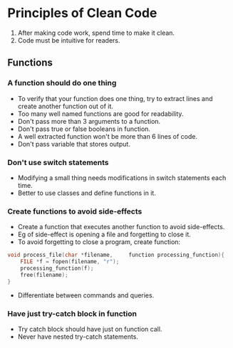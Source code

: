 # Principles of Clean Code
1. After making code work, spend time to make it clean.
2. Code must be intuitive for readers.
## Functions
### A function should do one thing
- To verify that your function does one thing, try to extract lines and create another function out of it.
- Too many well named functions are good for readability.
- Don't pass more than 3 arguments to a function.
- Don't pass true or false booleans in function.
- A well extracted function won't be more than 6 lines of code.
- Don't pass variable that stores output.

### Don't use switch statements
- Modifying a small thing needs modifications in switch statements each time.
- Better to use classes and define functions in it.
### Create functions to avoid side-effects
- Create a function that executes another function to avoid side-effects.
- Eg of side-effect is opening a file and forgetting to close it.
- To avoid forgetting to close a program, create function:
```c
void process_file(char *filename,     function processing_function){
    FILE *f = fopen(filename, "r");
    processing_function(f);
    free(filename);
}
```
- Differentiate between commands and queries.
### Have just try-catch block in function
- Try catch block should have just on function call.
- Never have nested try-catch statements.

